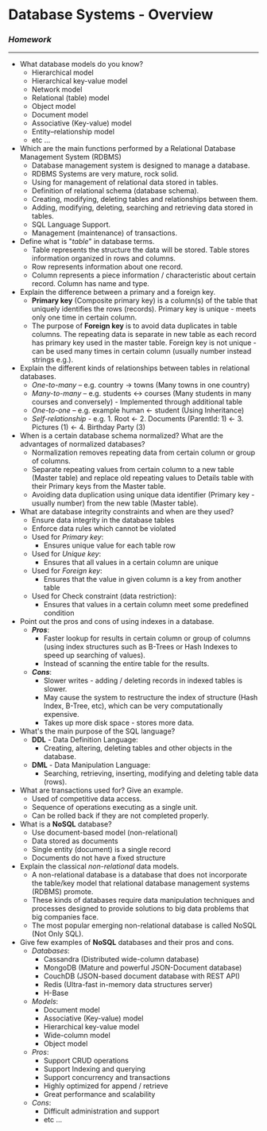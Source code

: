 # Database Systems - Overview #
### *Homework* ###
----------
- What database models do you know?
	-	Hierarchical model
	-	Hierarchical key-value model
	-	Network model
	-	Relational (table) model
	-	Object model
	-	Document model
	-	Associative (Key-value) model
	-	Entity–relationship model
	-	etc ...
- Which are the main functions performed by a Relational Database Management System (RDBMS)
	-	Database management system is designed to manage a database.
	-	RDBMS Systems are very mature, rock solid.
	-	Using for management of relational data stored in tables.
	-	Definition of relational schema (database schema).
	-	Creating, modifying, deleting tables and relationships between them.
	-	Adding, modifying, deleting, searching and retrieving data stored in tables.
	-	SQL Language Support.
	-	Management (maintenance) of transactions.
- Define what is "*table*" in database terms.
	-	Table represents the structure the data will be stored. Table stores information organized in rows and columns.
	-	Row represents information about one record.
	-	Column represents a piece information / characteristic about certain record. Column has name and type.
- Explain the difference between a primary and a foreign key.
	-	**Primary key** (Composite primary key) is a column(s) of the table that uniquely identifies the rows (records). Primary key is unique - meets only one time in certain column. 
	-	The purpose of **Foreign key** is to avoid data duplicates in table columns. The repeating data is separate in new table as each record has primary key used in the master table. Foreign key is not unique - can be used many times in certain column (usually number instead strings e.g.).
- Explain the different kinds of relationships between tables in relational databases.
	-	*One-to-many* – e.g. country -> towns (Many towns in one country)
	-	*Many-to-many* – e.g. students <-> courses (Many students in many courses and conversely) - Implemented through additional table
	-	*One-to-one* – e.g. example human <- student (Using Inheritance)
	-	*Self-relationship* - e.g. 1. Root <- 2. Documents (ParentId: 1) <- 3. Pictures (1) <- 4. Birthday Party (3)
- When is a certain database schema normalized? What are the advantages of normalized databases?
	-	Normalization removes repeating data from certain column or group of columns. 
	-	Separate repeating values from certain column to a new table (Master table) and replace old repeating values to Details table with their Primary keys from the Master table.
	-	Avoiding data duplication using unique data identifier (Primary key - usually number) from the new table (Master table).
- What are database integrity constraints and when are they used?
	-	Ensure data integrity in the database tables    
	-	Enforce data rules which cannot be violated
	-	Used for *Primary key*:
		-	Ensures unique value for each table row
	-	Used for *Unique key*:
		-	Ensures that all values in a certain column are unique
	-	Used for *Foreign key*:
		-	Ensures that the value in given column is a key from another table
	-	Used for Check constraint (data restriction):
		-	Ensures that values in a certain column meet some predefined condition
- Point out the pros and cons of using indexes in a database.
	-	***Pros***:
		-	Faster lookup for results in certain column or group of columns (using index structures such as B-Trees or Hash Indexes to speed up searching of values). 
		-	Instead of scanning the entire table for the results.
	-	***Cons***: 
		-	Slower writes - adding / deleting records in indexed tables is slower.
		-	May cause the system to restructure the index of structure (Hash Index, B-Tree, etc), which can be very computationally expensive.
		-	Takes up more disk space - stores more data.
- What's the main purpose of the SQL language?
	-	**DDL** - Data Definition Language: 
		-	Creating, altering, deleting tables and other objects in the database.
	-	**DML** - Data Manipulation Language:
		-	Searching, retrieving, inserting, modifying and deleting table data (rows).
- What are transactions used for? Give an example.
	-	Used of competitive data access.
	-	Sequence of operations executing as a single unit.
	-	Can be rolled back if they are not completed properly.
- What is a **NoSQL** database?
	-	Use document-based model (non-relational)
	-	Data stored as documents
	-	Single entity (document) is a single record
	-	Documents do not have a fixed structure
-	Explain the classical *non-relational* data models.
	-	A non-relational database is a database that does not incorporate the table/key model that relational database management systems (RDBMS) promote.
	-	These kinds of databases require data manipulation techniques and processes designed to provide solutions to big data problems that big companies face. 
	-	The most popular emerging non-relational database is called NoSQL (Not Only SQL).
- Give few examples of **NoSQL** databases and their pros and cons.
	-	*Databases*:
		-	Cassandra (Distributed wide-column database)
		-	MongoDB (Mature and powerful JSON-Document database)
		-	CouchDB (JSON-based document database with REST API)
		-	Redis (Ultra-fast in-memory data structures server)
		-	H-Base
	-	*Models*: 
		-	Document model
		-	Associative (Key-value) model
		-	Hierarchical key-value model
		-	Wide-column model
		-	Object model
	-	*Pros*: 
		-	Support CRUD operations
		-	Support Indexing and querying
		-	Support concurrency and transactions
		-	Highly optimized for append / retrieve
		-	Great performance and scalability
	-	*Cons*:
		-	Difficult administration and support
		-	etc ...
